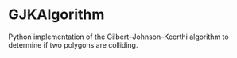 # GJKAlgorithm

Python implementation of the Gilbert–Johnson–Keerthi algorithm to determine if two polygons are colliding.
